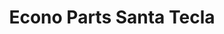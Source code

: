 ---
title: "Econo Parts Santa Tecla"
url: /santa-tecla/econo-parts-santa-tecla/
shop: piezas de automóviles
---